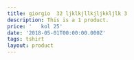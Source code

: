 ```yaml
---
title: giorgio  32 ljklkjllkjljkkljlk 3
description: This is a 1 product.
price: '   kol 25'
date: '2018-05-01T00:00:00.000Z'
tags: tshirt
layout: product
---
```


